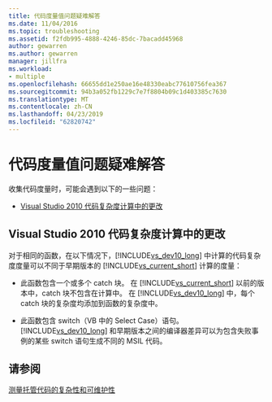```yaml
---
title: 代码度量值问题疑难解答
ms.date: 11/04/2016
ms.topic: troubleshooting
ms.assetid: f2fdb995-4888-4246-85dc-7bacadd45968
author: gewarren
ms.author: gewarren
manager: jillfra
ms.workload:
- multiple
ms.openlocfilehash: 66655dd1e250ae16e48330eabc77610756fea367
ms.sourcegitcommit: 94b3a052fb1229c7e7f8804b09c1d403385c7630
ms.translationtype: MT
ms.contentlocale: zh-CN
ms.lasthandoff: 04/23/2019
ms.locfileid: "62820742"
---
```

# <a name="troubleshooting-code-metrics-issues"></a>代码度量值问题疑难解答
收集代码度量时，可能会遇到以下的一些问题：

- [Visual Studio 2010 代码复杂度计算中的更改](#Changes_in_Visual_Studio_2010_code_complexity_calculations)

## <a name="Changes_in_Visual_Studio_2010_code_complexity_calculations"></a>Visual Studio 2010 代码复杂度计算中的更改
 对于相同的函数，在以下情况下，[!INCLUDE[vs_dev10_long](../code-quality/includes/vs_dev10_long_md.md)] 中计算的代码复杂度度量可以不同于早期版本的 [!INCLUDE[vs_current_short](../code-quality/includes/vs_current_short_md.md)] 计算的度量：

- 此函数包含一个或多个 catch 块。 在 [!INCLUDE[vs_current_short](../code-quality/includes/vs_current_short_md.md)] 以前的版本中，catch 块不包含在计算中。 在 [!INCLUDE[vs_dev10_long](../code-quality/includes/vs_dev10_long_md.md)] 中，每个 catch 块的复杂度均添加到函数的复杂度中。

- 此函数包含 switch（VB 中的 Select Case）语句。 [!INCLUDE[vs_dev10_long](../code-quality/includes/vs_dev10_long_md.md)] 和早期版本之间的编译器差异可以为包含失败事例的某些 switch 语句生成不同的 MSIL 代码。

## <a name="see-also"></a>请参阅
 [测量托管代码的复杂性和可维护性](../code-quality/code-metrics-values.md)